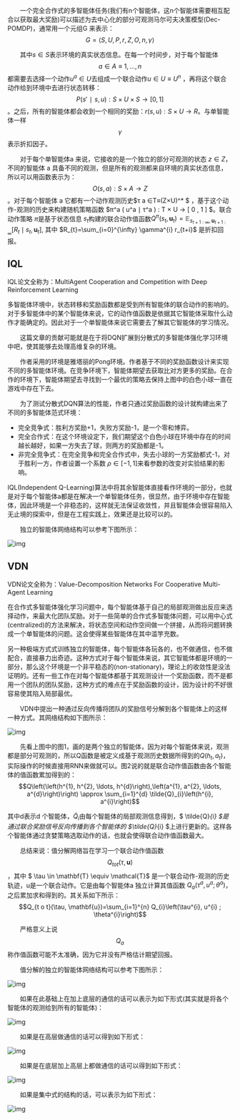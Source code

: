   一个完全合作式的多智能体任务(我们有n个智能体，这n个智能体需要相互配合以获取最大奖励)可以描述为去中心化的部分可观测马尔可夫决策模型(Dec-POMDP)，通常用一个元组G 来表示：$$
G=⟨S,U,P,r,Z,O,n,γ⟩$$

  其中$s∈S$表示环境的真实状态信息。在每一个时间步，对于每个智能体$$a∈A≡{1,…,n}$$都需要去选择一个动作$u^{a} \in U$去组成一个联合动作$u∈U≡U^n$  ，再将这个联合动作给到环境中去进行状态转移：$$P(s
′
 ∣s,u):S×U×S→[0,1]$$。之后，所有的智能体都会收到一个相同的奖励：$r(s,u):S×U→R$。与单智能体一样$$γ$$表示折扣因子。

  对于每个单智能体a 来说，它接收的是一个独立的部分可观测的状态 $z∈Z$，不同的智能体 a 具备不同的观测，但是所有的观测都来自环境的真实状态信息，所以可以用函数表示为：$$O(s,a):S×A→Z$$。对于每个智能体 a 它都有一个动作观测历史$τ
a
 ∈T≡(Z×U)^* $
 ，基于这个动作-观测的历史来构建随机策略函数 $π^a ( u^a ∣ τ^a ) : T × U → [ 0 , 1 ] $。联合动作策略 $π$是基于状态信息 $s_t$构建的联合动作值函数$Q^{\pi}\left(s_{t}, \mathbf{u}_{t}\right)=\mathbb{E}_{s_{t+1: \infty}, \mathbf{u}_{t+1: \infty}}\left[R_{t} \mid s_{t}, \mathbf{u}_{t}\right]$, 其中 $R_{t}=\sum_{i=0}^{\infty} \gamma^{i} r_{t+i}$ 是折扣回报。

## IQL

IQL论文全称为：MultiAgent Cooperation and Competition with Deep Reinforcement Learning
 

多智能体环境中，状态转移和奖励函数都是受到所有智能体的联合动作的影响的。对于多智能体中的某个智能体来说，它的动作值函数是依据其它智能体采取什么动作才能确定的。因此对于一个单智能体来说它需要去了解其它智能体的学习情况。

  这篇文章的贡献可能就是在于将DQN扩展到分散式的多智能体强化学习环境中吧，使其能够去处理高维复杂的环境。

  作者采用的环境是雅塔丽的Pong环境。作者基于不同的奖励函数设计来实现不同的多智能体环境。在竞争环境下，智能体期望去获取比对方更多的奖励。在合作的环境下，智能体期望去寻找到一个最优的策略去保持上图中的白色小球一直在游戏中存在下去。

  为了测试分散式DQN算法的性能，作者只通过奖励函数的设计就构建出来了不同的多智能体范式环境：

- 完全竞争式：胜利方奖励+1，失败方奖励-1，是一个零和博弈。
- 完全合作式：在这个环境设定下，我们期望这个白色小球在环境中存在的时间越长越好，如果一方失去了球，则两方的奖励都是-1。
- 非完全竞争式：在完全竞争和完全合作式中，失去小球的一方奖励都式-1，对于胜利一方，作者设置一个系数 $\rho \in [-1, 1]$来看参数的改变对实验结果的影响。
    

IQL(Independent Q-Learning)算法中将其余智能体直接看作环境的一部分，也就是对于每个智能体a都是在解决一个单智能体任务，很显然，由于环境中存在智能体，因此环境是一个非稳态的，这样就无法保证收敛性，并且智能体会很容易陷入无止境的探索中，但是在工程实践上，效果还是比较可以的。

  独立的智能体网络结构可以参考下图所示：

![img](https://img-blog.csdnimg.cn/2021052710283251.png?x-oss-process=image/watermark,type_ZmFuZ3poZW5naGVpdGk,shadow_10,text_aHR0cHM6Ly9ibG9nLmNzZG4ubmV0L3dlaXhpbl8zOTA1OTAzMQ==,size_1,color_FFFFFF,t_70#pic_center)



## VDN
VDN论文全称为：Value-Decomposition Networks For Cooperative Multi-Agent Learning
  

在合作式多智能体强化学习问题中，每个智能体基于自己的局部观测做出反应来选择动作，来最大化团队奖励。对于一些简单的合作式多智能体问题，可以用中心式(centralized)的方法来解决，将状态空间和动作空间做一个拼接，从而将问题转换成一个单智能体的问题。这会使得某些智能体在其中滥竽充数。

另一种极端方式式训练独立的智能体，每个智能体各玩各的，也不做通信，也不做配合，直接暴力出奇迹。这种方式对于每个智能体来说，其它智能体都是环境的一部分，那么这个环境是一个非平稳态的(non-stationary)，理论上的收敛性是没法证明的。还有一些工作在对每个智能体都基于其观测设计一个奖励函数，而不是都用一个团队的团队奖励，这种方式的难点在于奖励函数的设计，因为设计的不好很容易使其陷入局部最优。

  VDN中提出一种通过反向传播将团队的奖励信号分解到各个智能体上的这样一种方式。其网络结构如下图所示：

![img](https://img-blog.csdnimg.cn/20210527093123262.png?x-oss-process=image/watermark,type_ZmFuZ3poZW5naGVpdGk,shadow_10,text_aHR0cHM6Ly9ibG9nLmNzZG4ubmV0L3dlaXhpbl8zOTA1OTAzMQ==,size_1,color_FFFFFF,t_70#pic_center)

  先看上图中的图1，画的是两个独立的智能体，因为对每个智能体来说，观测都是部分可观测的，所以Q函数是被定义成基于观测历史数据所得到的$Q\left(h_{t}, a_{t}\right)$，实际操作的时候直接用RNN来做就可以。图2说的就是联合动作值函数由各个智能体的值函数累加得到的：$$Q\left(\left(h^{1}, h^{2}, \ldots, h^{d}\right),\left(a^{1}, a^{2}, \ldots, a^{d}\right)\right) \approx \sum_{i=1}^{d} \tilde{Q}_{i}\left(h^{i}, a^{i}\right)$$

其中d表示d 个智能体，$\tilde{Q}_{i}$由每个智能体的局部观测信息得到，$ \tilde{Q}_{i} $是通过联合奖励信号反向传播到各个智能体的 $\tilde{Q}_{i} $上进行更新的。这样各个智能体通过贪婪策略选取动作的话，也就会使得联合动作值函数最大。

  总结来说：值分解网络旨在学习一个联合动作值函数 $$Q_{t o t}(\tau, \mathbf{u})$$，其中 $ \tau \in \mathbf{T} \equiv \mathcal{T}$ 是一个联合动作-观测的历史轨迹，u是一个联合动作。它是由每个智能体a 独立计算其值函数 $Q_{a}\left(\tau^{a}, u^{a} ; \theta^{a}\right)$，之后累加求和得到的。其关系如下所示：$$Q_{t o t}(\tau, \mathbf{u})=\sum_{i=1}^{n} Q_{i}\left(\tau^{i}, u^{i} ; \theta^{i}\right)$$

  严格意义上说 $$Q_{a}$$称作值函数可能不太准确，因为它并没有严格估计期望回报。

  值分解的独立的智能体网络结构可以参考下图所示：

![img](https://img-blog.csdnimg.cn/20210527103005830.png?x-oss-process=image/watermark,type_ZmFuZ3poZW5naGVpdGk,shadow_10,text_aHR0cHM6Ly9ibG9nLmNzZG4ubmV0L3dlaXhpbl8zOTA1OTAzMQ==,size_1,color_FFFFFF,t_70#pic_center)

  如果在此基础上在加上底层的通信的话可以表示为如下形式(其实就是将各个智能体的观测给到所有的智能体)：

![img](https://img-blog.csdnimg.cn/20210527103111397.png?x-oss-process=image/watermark,type_ZmFuZ3poZW5naGVpdGk,shadow_10,text_aHR0cHM6Ly9ibG9nLmNzZG4ubmV0L3dlaXhpbl8zOTA1OTAzMQ==,size_1,color_FFFFFF,t_70#pic_center)

  如果是在高层做通信的话可以得到如下形式：

![img](https://img-blog.csdnimg.cn/20210527103321579.png?x-oss-process=image/watermark,type_ZmFuZ3poZW5naGVpdGk,shadow_10,text_aHR0cHM6Ly9ibG9nLmNzZG4ubmV0L3dlaXhpbl8zOTA1OTAzMQ==,size_1,color_FFFFFF,t_70#pic_center)

  如果是在底层加上高层上都做通信的话可以得到如下形式：

![img](https://img-blog.csdnimg.cn/20210527103702795.png?x-oss-process=image/watermark,type_ZmFuZ3poZW5naGVpdGk,shadow_10,text_aHR0cHM6Ly9ibG9nLmNzZG4ubmV0L3dlaXhpbl8zOTA1OTAzMQ==,size_1,color_FFFFFF,t_70#pic_center)

  如果是集中式的结构的话，可以表示为如下形式：

![img](https://img-blog.csdnimg.cn/20210527103513555.png?x-oss-process=image/watermark,type_ZmFuZ3poZW5naGVpdGk,shadow_10,text_aHR0cHM6Ly9ibG9nLmNzZG4ubmV0L3dlaXhpbl8zOTA1OTAzMQ==,size_1,color_FFFFFF,t_70#pic_center)
